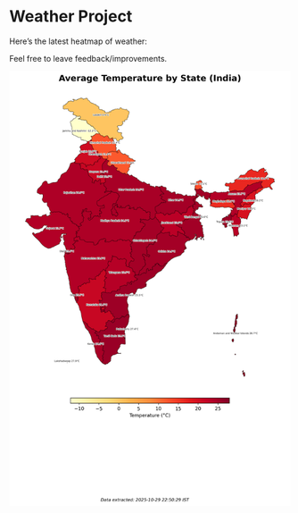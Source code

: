 # Weather Project

Here’s the latest heatmap of weather:

Feel free to leave feedback/improvements.

![India Heatmap](docs/assets/india_heatmap.png?v=024CE0)

